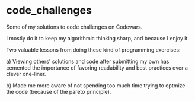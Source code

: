 # code_challenges

Some of my solutions to code challenges on Codewars.

I mostly do it to keep my algorithmic thinking sharp, and because I enjoy it.

Two valuable lessons from doing these kind of programming exercises:

a) Viewing others' solutions and code after submitting my own has cemented the importance of favoring readability and best practices over a clever one-liner.

b) Made me more aware of not spending too much time trying to optmize the code (because of the pareto principle).
